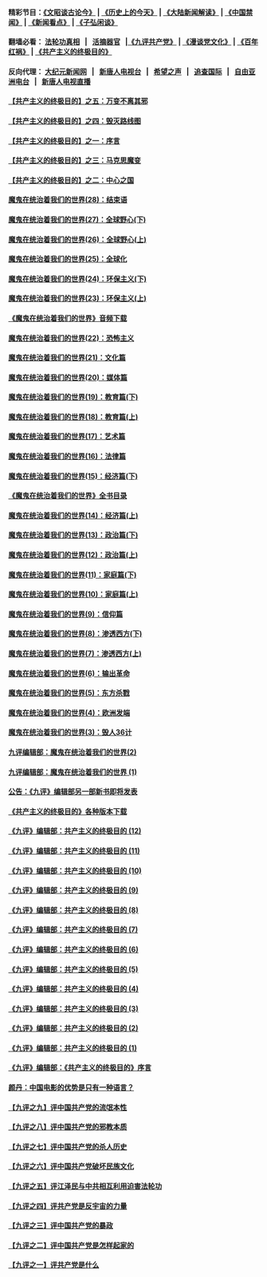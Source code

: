 #### 精彩节目：[《文昭谈古论今》](http://139.180.197.195/wenzhao) | [《历史上的今天》](http://139.180.197.195/today-in-history) | [《大陆新闻解读》](http://139.180.197.195/ntdtv-comedy) | [《中国禁闻》](http://139.180.197.195/ntdtv-news) | [《新闻看点》](http://139.180.197.195/news-insight) | [《子弘闲谈》](http://139.180.197.195/zihongxiantan/) 

 #### 翻墙必看： [法轮功真相](http://139.180.197.195:10000/videos/truth.html) &nbsp;&nbsp;|&nbsp;&nbsp; [活摘器官](http://139.180.197.195:10000/videos/res/Organs/) &nbsp;&nbsp;|[《九评共产党》](http://139.180.197.195:10000/videos/jiuping) | [《漫谈党文化》](http://139.180.197.195:10000/videos/mtdwh) | [《百年红祸》](http://139.180.197.195:10000/videos/bnhh) | [《共产主义的终极目的》](http://139.180.197.195:10000/videos/res/zjmd) 

 #### 反向代理： [大纪元新闻网](http://139.180.197.195:10080/) &nbsp;&nbsp;|&nbsp;&nbsp; [新唐人电视台](http://139.180.197.195:8000/) &nbsp;&nbsp;|&nbsp;&nbsp; [希望之声](http://139.180.197.195:8200/) &nbsp;&nbsp;|&nbsp;&nbsp; [追查国际](http://139.180.197.195:10010/) &nbsp;&nbsp;|&nbsp;&nbsp; [自由亚洲电台](http://139.180.197.195:9800/) &nbsp;&nbsp;|&nbsp;&nbsp; [新唐人电视直播](http://139.180.197.195/) 

#### [【共产主义的终极目的】之五：万变不离其邪](../pages/nsc422/n11091285.md?t=03071236) 

#### [【共产主义的终极目的】之四：毁灭路线图](../pages/nsc422/n11086284.md?t=03071236) 

#### [【共产主义的终极目的】之一：序言](../pages/nsc422/n11086077.md?t=03071236) 

#### [【共产主义的终极目的】之三：马克思魔变](../pages/nsc422/n11061941.md?t=03071236) 

#### [【共产主义的终极目的】之二：中心之国](../pages/nsc422/n11047728.md?t=03071236) 

#### [魔鬼在统治着我们的世界(28)：结束语](../pages/nsc422/n10936246.md?t=03071236) 

#### [魔鬼在统治着我们的世界(27)：全球野心(下)](../pages/nsc422/n10928319.md?t=03071236) 

#### [魔鬼在统治着我们的世界(26)：全球野心(上)](../pages/nsc422/n10900318.md?t=03071236) 

#### [魔鬼在统治着我们的世界(25)：全球化](../pages/nsc422/n10788205.md?t=03071236) 

#### [魔鬼在统治着我们的世界(24)：环保主义(下)](../pages/nsc422/n10695307.md?t=03071236) 

#### [魔鬼在统治着我们的世界(23)：环保主义(上)](../pages/nsc422/n10688613.md?t=03071236) 

#### [《魔鬼在统治着我们的世界》音频下载](../pages/nsc422/n10635553.md?t=03071236) 

#### [魔鬼在统治着我们的世界(22)：恐怖主义](../pages/nsc422/n10614727.md?t=03071236) 

#### [魔鬼在统治着我们的世界(21)：文化篇](../pages/nsc422/n10597706.md?t=03071236) 

#### [魔鬼在统治着我们的世界(20)：媒体篇](../pages/nsc422/n10586579.md?t=03071236) 

#### [魔鬼在统治着我们的世界(19)：教育篇(下)](../pages/nsc422/n10564808.md?t=03071236) 

#### [魔鬼在统治着我们的世界(18)：教育篇(上)](../pages/nsc422/n10526970.md?t=03071236) 

#### [魔鬼在统治着我们的世界(17)：艺术篇](../pages/nsc422/n10499093.md?t=03071236) 

#### [魔鬼在统治着我们的世界(16)：法律篇](../pages/nsc422/n10485969.md?t=03071236) 

#### [魔鬼在统治着我们的世界(15)：经济篇(下)](../pages/nsc422/n10469975.md?t=03071236) 

#### [《魔鬼在统治着我们的世界》全书目录](../pages/nsc422/n10464261.md?t=03071236) 

#### [魔鬼在统治着我们的世界(14)：经济篇(上)](../pages/nsc422/n10457370.md?t=03071236) 

#### [魔鬼在统治着我们的世界(13)：政治篇(下)](../pages/nsc422/n10448270.md?t=03071236) 

#### [魔鬼在统治着我们的世界(12)：政治篇(上)](../pages/nsc422/n10444576.md?t=03071236) 

#### [魔鬼在统治着我们的世界(11)：家庭篇(下)](../pages/nsc422/n10440961.md?t=03071236) 

#### [魔鬼在统治着我们的世界(10)：家庭篇(上)](../pages/nsc422/n10435448.md?t=03071236) 

#### [魔鬼在统治着我们的世界(9)：信仰篇](../pages/nsc422/n10432159.md?t=03071236) 

#### [魔鬼在统治着我们的世界(8)：渗透西方(下)](../pages/nsc422/n10429603.md?t=03071236) 

#### [魔鬼在统治着我们的世界(7)：渗透西方(上)](../pages/nsc422/n10426013.md?t=03071236) 

#### [魔鬼在统治着我们的世界(6)：输出革命](../pages/nsc422/n10421536.md?t=03071236) 

#### [魔鬼在统治着我们的世界(5)：东方杀戮](../pages/nsc422/n10417707.md?t=03071236) 

#### [魔鬼在统治着我们的世界(4)：欧洲发端](../pages/nsc422/n10414890.md?t=03071236) 

#### [魔鬼在统治着我们的世界(3)：毁人36计](../pages/nsc422/n10411583.md?t=03071236) 

#### [九评编辑部：魔鬼在统治着我们的世界(2)](../pages/nsc422/n10410036.md?t=03071236) 

#### [九评编辑部：魔鬼在统治着我们的世界 (1)](../pages/nsc422/n10406825.md?t=03071236) 

#### [公告：《九评》编辑部另一部新书即将发表](../pages/nsc422/n10405104.md?t=03071236) 

#### [《共产主义的终极目的》各种版本下载](../pages/nsc422/n10022138.md?t=03071236) 

#### [《九评》编辑部：共产主义的终极目的 (12)](../pages/nsc422/n9933272.md?t=03071236) 

#### [《九评》编辑部：共产主义的终极目的 (11)](../pages/nsc422/n9924973.md?t=03071236) 

#### [《九评》编辑部：共产主义的终极目的 (10)](../pages/nsc422/n9920883.md?t=03071236) 

#### [《九评》编辑部：共产主义的终极目的 (9)](../pages/nsc422/n9916363.md?t=03071236) 

#### [《九评》编辑部：共产主义的终极目的 (8)](../pages/nsc422/n9912488.md?t=03071236) 

#### [《九评》编辑部：共产主义的终极目的 (7)](../pages/nsc422/n9901176.md?t=03071236) 

#### [《九评》编辑部：共产主义的终极目的 (6)](../pages/nsc422/n9899359.md?t=03071236) 

#### [《九评》编辑部：共产主义的终极目的 (5)](../pages/nsc422/n9893174.md?t=03071236) 

#### [《九评》编辑部：共产主义的终极目的 (4)](../pages/nsc422/n9891246.md?t=03071236) 

#### [《九评》编辑部：共产主义的终极目的 (3)](../pages/nsc422/n9879879.md?t=03071236) 

#### [《九评》编辑部：共产主义的终极目的 (2)](../pages/nsc422/n9876205.md?t=03071236) 

#### [《九评》编辑部：共产主义的终极目的 (1)](../pages/nsc422/n9865857.md?t=03071236) 

#### [《九评》编辑部：《共产主义的终极目的》序言](../pages/nsc422/n9862666.md?t=03071236) 

#### [颜丹：中国电影的优势是只有一种语言？](../pages/nsc422/n9583062.md?t=03071236) 

#### [【九评之九】评中国共产党的流氓本性](../pages/nsc422/n737542.md?t=03071236) 

#### [【九评之八】评中国共产党的邪教本质](../pages/nsc422/n735942.md?t=03071236) 

#### [【九评之七】评中国共产党的杀人历史](../pages/nsc422/n733806.md?t=03071236) 

#### [【九评之六】评中国共产党破坏民族文化](../pages/nsc422/n731667.md?t=03071236) 

#### [【九评之五】评江泽民与中共相互利用迫害法轮功](../pages/nsc422/n730058.md?t=03071236) 

#### [【九评之四】评共产党是反宇宙的力量](../pages/nsc422/n727814.md?t=03071236) 

#### [【九评之三】评中国共产党的暴政](../pages/nsc422/n725597.md?t=03071236) 

#### [【九评之二】评中国共产党是怎样起家的](../pages/nsc422/n723946.md?t=03071236) 

#### [【九评之一】评共产党是什么](../pages/nsc422/n722529.md?t=03071236) 

